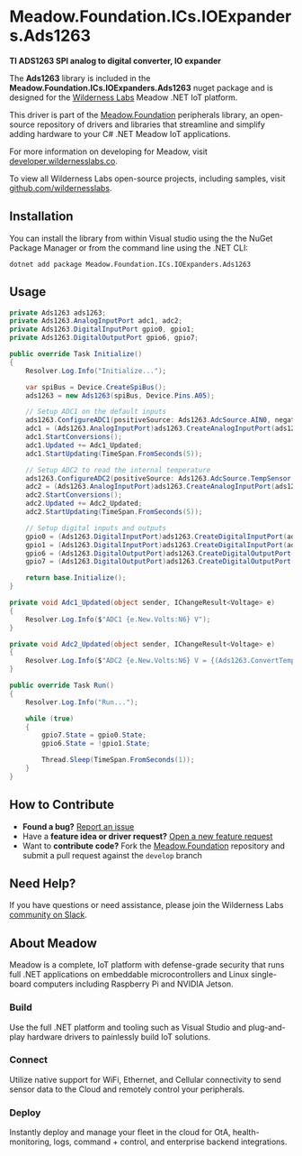 # Meadow.Foundation.ICs.IOExpanders.Ads1263

**TI ADS1263 SPI analog to digital converter, IO expander**

The **Ads1263** library is included in the **Meadow.Foundation.ICs.IOExpanders.Ads1263** nuget package and is designed for the [Wilderness Labs](www.wildernesslabs.co) Meadow .NET IoT platform.

This driver is part of the [Meadow.Foundation](https://developer.wildernesslabs.co/Meadow/Meadow.Foundation/) peripherals library, an open-source repository of drivers and libraries that streamline and simplify adding hardware to your C# .NET Meadow IoT applications.

For more information on developing for Meadow, visit [developer.wildernesslabs.co](http://developer.wildernesslabs.co/).

To view all Wilderness Labs open-source projects, including samples, visit [github.com/wildernesslabs](https://github.com/wildernesslabs/).

## Installation

You can install the library from within Visual studio using the the NuGet Package Manager or from the command line using the .NET CLI:

`dotnet add package Meadow.Foundation.ICs.IOExpanders.Ads1263`
## Usage

```csharp
private Ads1263 ads1263;
private Ads1263.AnalogInputPort adc1, adc2;
private Ads1263.DigitalInputPort gpio0, gpio1;
private Ads1263.DigitalOutputPort gpio6, gpio7;

public override Task Initialize()
{
    Resolver.Log.Info("Initialize...");

    var spiBus = Device.CreateSpiBus();
    ads1263 = new Ads1263(spiBus, Device.Pins.A05);

    // Setup ADC1 on the default inputs
    ads1263.ConfigureADC1(positiveSource: Ads1263.AdcSource.AIN0, negativeSource: Ads1263.AdcSource.AIN1);
    adc1 = (Ads1263.AnalogInputPort)ads1263.CreateAnalogInputPort(ads1263.Pins.ADC1, 1, TimeSpan.Zero, 2.5.Volts());
    adc1.StartConversions();
    adc1.Updated += Adc1_Updated;
    adc1.StartUpdating(TimeSpan.FromSeconds(5));

    // Setup ADC2 to read the internal temperature
    ads1263.ConfigureADC2(positiveSource: Ads1263.AdcSource.TempSensor, negativeSource: Ads1263.AdcSource.TempSensor);
    adc2 = (Ads1263.AnalogInputPort)ads1263.CreateAnalogInputPort(ads1263.Pins.ADC2, 1, TimeSpan.Zero, 2.5.Volts());
    adc2.StartConversions();
    adc2.Updated += Adc2_Updated;
    adc2.StartUpdating(TimeSpan.FromSeconds(5));

    // Setup digital inputs and outputs
    gpio0 = (Ads1263.DigitalInputPort)ads1263.CreateDigitalInputPort(ads1263.Pins.GPIO0);
    gpio1 = (Ads1263.DigitalInputPort)ads1263.CreateDigitalInputPort(ads1263.Pins.GPIO1);
    gpio6 = (Ads1263.DigitalOutputPort)ads1263.CreateDigitalOutputPort(ads1263.Pins.GPIO6);
    gpio7 = (Ads1263.DigitalOutputPort)ads1263.CreateDigitalOutputPort(ads1263.Pins.GPIO7);

    return base.Initialize();
}

private void Adc1_Updated(object sender, IChangeResult<Voltage> e)
{
    Resolver.Log.Info($"ADC1 {e.New.Volts:N6} V");
}

private void Adc2_Updated(object sender, IChangeResult<Voltage> e)
{
    Resolver.Log.Info($"ADC2 {e.New.Volts:N6} V = {(Ads1263.ConvertTempSensor(e.New)):N2} °C");
}

public override Task Run()
{
    Resolver.Log.Info("Run...");

    while (true)
    {
        gpio7.State = gpio0.State;
        gpio6.State = !gpio1.State;

        Thread.Sleep(TimeSpan.FromSeconds(1));
    }
}

```
## How to Contribute

- **Found a bug?** [Report an issue](https://github.com/WildernessLabs/Meadow_Issues/issues)
- Have a **feature idea or driver request?** [Open a new feature request](https://github.com/WildernessLabs/Meadow_Issues/issues)
- Want to **contribute code?** Fork the [Meadow.Foundation](https://github.com/WildernessLabs/Meadow.Foundation) repository and submit a pull request against the `develop` branch


## Need Help?

If you have questions or need assistance, please join the Wilderness Labs [community on Slack](http://slackinvite.wildernesslabs.co/).
## About Meadow

Meadow is a complete, IoT platform with defense-grade security that runs full .NET applications on embeddable microcontrollers and Linux single-board computers including Raspberry Pi and NVIDIA Jetson.

### Build

Use the full .NET platform and tooling such as Visual Studio and plug-and-play hardware drivers to painlessly build IoT solutions.

### Connect

Utilize native support for WiFi, Ethernet, and Cellular connectivity to send sensor data to the Cloud and remotely control your peripherals.

### Deploy

Instantly deploy and manage your fleet in the cloud for OtA, health-monitoring, logs, command + control, and enterprise backend integrations.


